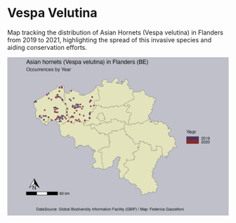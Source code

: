 # Vespa Velutina

Map tracking the distribution of Asian Hornets (Vespa velutina) in Flanders from 2019 to 2021, highlighting the spread of this invasive species and aiding conservation efforts.

![](vespavelutina_map.png)
